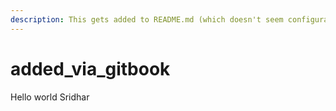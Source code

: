 ```yaml
---
description: This gets added to README.md (which doesn't seem configurable)
---
```


# added\_via\_gitbook

Hello world Sridhar

